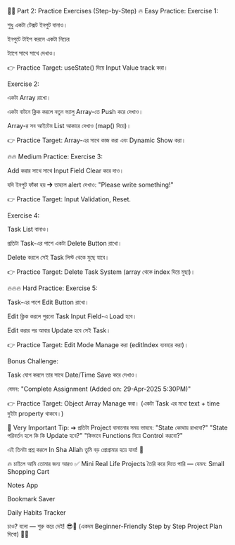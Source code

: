 🏋️‍♂️ Part 2: Practice Exercises (Step-by-Step)
🔥 Easy Practice:
Exercise 1:

শুধু একটা টেক্সট ইনপুট বানাও।

ইনপুটে টাইপ করলে একটা নিচের <p> ট্যাগে সাথে সাথে দেখাও।

👉 Practice Target: useState() দিয়ে Input Value track করা।

Exercise 2:

একটা Array রাখো।

একটা বাটনে ক্লিক করলে নতুন ভ্যালু Array-তে Push করে দেখাও।

Array-র সব আইটেম List আকারে দেখাও (map() দিয়ে)।

👉 Practice Target: Array-এর সাথে কাজ করা এবং Dynamic Show করা।

🔥🔥 Medium Practice:
Exercise 3:

Add করার সাথে সাথে Input Field Clear করে দাও।

যদি ইনপুট ফাঁকা হয় ➔ তাহলে alert দেখাও: "Please write something!"

👉 Practice Target: Input Validation, Reset.

Exercise 4:

Task List বানাও।

প্রতিটা Task-এর পাশে একটা Delete Button রাখো।

Delete করলে সেই Task লিস্ট থেকে মুছে যাবে।

👉 Practice Target: Delete Task System (array থেকে index দিয়ে মুছা)।

🔥🔥🔥 Hard Practice:
Exercise 5:

Task-এর পাশে Edit Button রাখো।

Edit ক্লিক করলে পুরনো Task Input Field-এ Load হবে।

Edit করার পর আবার Update হবে সেই Task।

👉 Practice Target: Edit Mode Manage করা (editIndex ব্যবহার করা)।

Bonus Challenge:

Task যোগ করলে তার সাথে Date/Time Save করে দেখাও।

যেমন: "Complete Assignment (Added on: 29-Apr-2025 5:30PM)"

👉 Practice Target: Object Array Manage করা।
(একটা Task এর মধ্যে text + time দুইটা property থাকবে।)

📢 Very Important Tip:
➔ প্রতিটা Project বানানোর সময় ভাববে:
"State কোথায় রাখবো?"
"State পরিবর্তন হলে কি কি Update হবে?"
"কিভাবে Functions দিয়ে Control করবো?"

এই তিনটা প্রশ্ন করলে In Sha Allah তুমি বড় প্রোগ্রামার হয়ে যাবা! 🚀

🔥 চাইলে আমি তোমার জন্য আরও ✅ Mini Real Life Projects তৈরি করে দিতে পারি — যেমন:
Small Shopping Cart

Notes App

Bookmark Saver

Daily Habits Tracker

চাও? বলো — শুরু করে দেই! 😎💬
(একদম Beginner-Friendly Step by Step Project Plan দিবো) 🚀✨